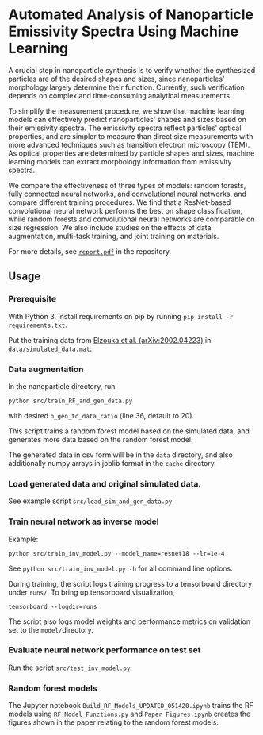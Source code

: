 # Automated Analysis of Nanoparticle Emissivity Spectra Using Machine Learning

 A crucial step in nanoparticle synthesis is to verify whether the synthesized particles are of the desired shapes and sizes, since nanoparticles' morphology largely determine their function. Currently, such verification depends on complex and time-consuming analytical measurements.
     
To simplify the measurement procedure, we show that machine learning models can effectively predict nanoparticles' shapes and sizes based on their emissivity spectra. The emissivity spectra reflect particles' optical properties, and are simpler to measure than direct size measurements with more advanced techniques such as transition electron microscopy (TEM). As optical properties are determined by particle shapes and sizes, machine learning models can extract morphology information from emissivity spectra.
     
We compare the effectiveness of three types of models: random forests, fully connected neural networks, and convolutional neural networks, and compare different training procedures. We find that a ResNet-based convolutional neural network performs the best on shape classification, while random forests and convolutional neural networks are comparable on size regression. We also include studies on the effects of data augmentation, multi-task training, and joint training on materials.

For more details, see [`report.pdf`](report.pdf) in the repository.

## Usage

### Prerequisite
With Python 3, install requirements on pip by running `pip install -r requirements.txt`.

Put the training data from [Elzouka et al. (arXiv:2002.04223)](https://arxiv.org/abs/2002.04223) in `data/simulated_data.mat`.

### Data augmentation
In the nanoparticle directory, run

`python src/train_RF_and_gen_data.py`

with desired `n_gen_to_data_ratio` (line 36, default to 20).

This script trains a random forest model based on the simulated data, and
generates more data based on the random forest model.

The generated data in csv form will be in the `data` directory, and also
additionally numpy arrays in joblib format in the `cache` directory.

### Load generated data and original simulated data.
See example script `src/load_sim_and_gen_data.py`.

### Train neural network as inverse model
Example:

`python src/train_inv_model.py --model_name=resnet18 --lr=1e-4`

See `python src/train_inv_model.py -h` for all command line options.

During training, the script logs training progress to a tensorboard directory
under `runs/`. To bring up tensorboard visualization,

`tensorboard --logdir=runs`

The script also logs model weights and performance metrics on validation set to
the `model/`directory.

### Evaluate neural network performance on test set
Run the script `src/test_inv_model.py`.

### Random forest models
The Jupyter notebook `Build_RF_Models_UPDATED_051420.ipynb` trains the RF models using `RF_Model_Functions.py` and
`Paper Figures.ipynb` creates the figures shown in the paper relating to the random forest models.
